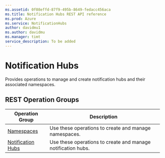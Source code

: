 ```yaml
---
ms.assetid: 0f08effd-87f9-495b-8649-fedacc456aca
ms.title: Notification Hubs REST API reference
ms.prod: Azure
ms.service: NotificationHubs
author: davidmu1
ms.author: davidmu
ms.manager: timt
service_description: To be added
---
```


# Notification Hubs

Provides operations to manage and create notification hubs and their associated namespaces.

## REST Operation Groups

| Operation Group | Description |
|-----------------|-------------|
| [Namespaces](~/docs-ref-autogen/notificationhubs/namespaces.json) | Use these operations to create and manage namespaces. |
| [Notification Hubs](~/docs-ref-autogen/notificationhubs/notificationhubs.json) | Use these operations to create and manage notification hubs. |